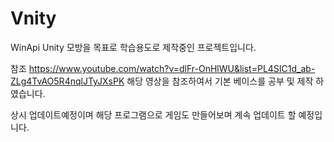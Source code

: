 # Vnity
WinApi Unity 모방을 목표로 학습용도로 제작중인 프로젝트입니다.

참조
https://www.youtube.com/watch?v=dlFr-OnHlWU&list=PL4SIC1d_ab-ZLg4TvAO5R4nqlJTyJXsPK
해당 영상을 참조하여서 기본 베이스를 공부 및 제작 하였습니다.

상시 업데이트예정이며 해당 프로그램으로 게임도 만들어보며 계속 업데이트 할 예정입니다.

